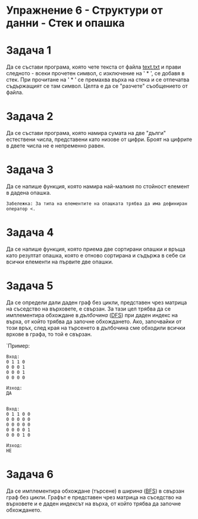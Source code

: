 # Упражнение 6 - Структури от данни - Стек и опашка

# Задача 1

Да се състави програма, която чете текста от файла [text.txt](text.txt) и прави следното -
всеки прочетен символ, с изключение на ' \* ', се добавя в стек.
При прочитане на ' \* ' се премахва върха на стека и се отпечатва съдържащият се там символ.
Целта е да се "разчете" съобщението от файла.

# Задача 2

Да се състави програма, която намира сумата на две "дълги" естествени числа, представени като низове от цифри.
Броят на цифрите в двете числа не е непременно равен.

# Задача 3

Да се напише функция, която намира най-малкия по стойност елемент в дадена опашка.

`Забележка: За типа на елементите на опашката трябва да има дефиниран оператор <.`

# Задача 4

Да се напише функция, която приема две сортирани опашки и връща като резултат опашка,
която е отново сортирана и съдържа в себе си всички елементи на първите две опашки.

# Задача 5

Да се определи дали даден граф без цикли, представен чрез матрица на съседство 
на върховете, е свързан. За тази цел трябва да се имплементира обхождане в *дълбочина* ([DFS](https://en.wikipedia.org/wiki/Depth-first_search)) при даден индекс на върха, от който трябва да започне обхождането.
Ако, започвайки от този връх, след края на търсенето в дълбочина сме обходили всички врхове в графа, то той е свързан.

`Пример:

```
Вход:
0 1 1 0
0 0 0 1
0 0 0 1
0 0 0 0

Изход:
ДА
 
 
Вход:
0 1 1 0 0
0 0 0 0 0 
0 0 0 0 0
0 0 0 0 1
0 0 0 1 0

Изход:
НЕ
```

# Задача 6

Да се имплементира обхождане (търсене) в *ширина* ([BFS](https://en.wikipedia.org/wiki/Breadth-first_search)) в свързан граф без цикли. Графът е представен чрез матрица на съседство 
на върховете и е даден индексът на върха, от който трябва да започне обхождането.
